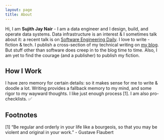 ```yaml
---
layout: page
title: About
---
```


Hi, I am **Sujith Jay Nair** - I am a data engineer and I design, build, and operate data systems. Data infrastructure is an interest & I sometimes talk about it: a recent talk is on [Software Engineering Daily](https://softwareengineeringdaily.com/2020/02/06/nubank-data-engineering-with-sujith-nair/). I love to write - fiction & tech. I publish a cross-section of my technical writing on [my blog](https://sujithjay.com). But stuff other than software does creep in to the blog time to time. Also, I am yet to find the courage (and a publisher) to publish my fiction.

## How I Work
I have zero memory for certain details: so it makes sense for me to write & doodle a lot. Writing provides a fallback memory to my mind, and some rigor to my wayward thoughts. I like just enough process [1]. I am also pro-checklists. ✅ 


## Footnotes
[1] “Be regular and orderly in your life like a bourgeois, so that you may be violent and original in your work.” - Gustave Flaubert

